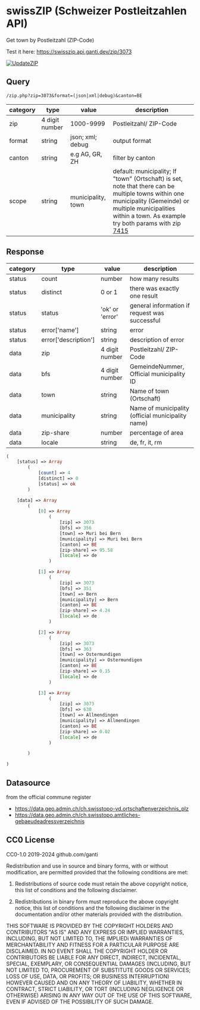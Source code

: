 # swissZIP (Schweizer Postleitzahlen API)
Get town by Postleitzahl (ZIP-Code)

Test it here: https://swisszip.api.ganti.dev/zip/3073


[![UpdateZIP](https://github.com/ganti/swissZIP/actions/workflows/updateZIP.yml/badge.svg?branch=main)](https://github.com/ganti/swissZIP/actions/workflows/updateZIP.yml)

## Query
`/zip.php?zip=3073&format=(json|xml|debug)&canton=BE` 

| category | type | value              | description                                                                                                                                                                                                                                                            |
|----------| ------ |--------------------|------------------------------------------------------------------------------------------------------------------------------------------------------------------------------------------------------------------------------------------------------------------------|
| zip      | 4 digit number | 1000-9999          | Postleitzahl/ ZIP-Code                                                                                                                                                                                                                                                 |
| format   | string | json; xml; debug   | output format                                                                                                                                                                                                                                                          |
| canton   | string | e.g AG, GR, ZH     | filter by canton                                                                                                                                                                                                                                                       |
| scope    | string | municipality, town | default: municipality; If "town" (Ortschaft) is set, note that there can be multiple towns within one municipality (Gemeinde) or multiple municipalities within a town. As example try both params with zip [7415](https://swisszip.api.ganti.dev/zip/7415?scope=town) |

## Response
| category | type | value | description                                       |
| ------ | ------ | ------ |---------------------------------------------------|
| status | count | number | how many results                                  |
| status | distinct | 0 or 1 | there was exactly one result                      |
| status | status | 'ok' or 'error' | general information if request was successful     |
| status | error['name'] | string | error                                             |
| status | error['description'] | string | description of error                              |
| data | zip | 4 digit number | Postleitzahl/ ZIP-Code                            |
| data | bfs | 4 digit number | GemeindeNummer, Official municipality ID               |
| data | town | string | Name of town (Ortschaft)                          |
| data | municipality | string | Name of municipality (official municipality name) |
| data | zip-share | number | percentage of area                                |
| data | locale | string | de, fr, it, rm                                    |

```php
(
    [status] => Array
        (
            [count] => 4
            [distinct] => 0
            [status] => ok
        )

    [data] => Array
        (
            [0] => Array
                (
                    [zip] => 3073
                    [bfs] => 356
                    [town] => Muri bei Bern
                    [municipality] => Muri bei Bern
                    [canton] => BE
                    [zip-share] => 95.58
                    [locale] => de
                )

            [1] => Array
                (
                    [zip] => 3073
                    [bfs] => 351
                    [town] => Bern
                    [municipality] => Bern
                    [canton] => BE
                    [zip-share] => 4.24
                    [locale] => de
                )

            [2] => Array
                (
                    [zip] => 3073
                    [bfs] => 363
                    [town] => Ostermundigen
                    [municipality] => Ostermundigen
                    [canton] => BE
                    [zip-share] => 0.15
                    [locale] => de
                )

            [3] => Array
                (
                    [zip] => 3073
                    [bfs] => 630
                    [town] => Allmendingen
                    [municipality] => Allmendingen
                    [canton] => BE
                    [zip-share] => 0.02
                    [locale] => de
                )

        )

)
```
## Datasource
from the official commune register
- https://data.geo.admin.ch/ch.swisstopo-vd.ortschaftenverzeichnis_plz
- https://data.geo.admin.ch/ch.swisstopo.amtliches-gebaeudeadressverzeichnis

## CC0 License
CC0-1.0  2019-2024 github.com/ganti

Redistribution and use in source and binary forms, with or without
modification, are permitted provided that the following conditions are met:

1. Redistributions of source code must retain the above copyright notice, this
   list of conditions and the following disclaimer.

2. Redistributions in binary form must reproduce the above copyright notice,
   this list of conditions and the following disclaimer in the documentation
   and/or other materials provided with the distribution.

THIS SOFTWARE IS PROVIDED BY THE COPYRIGHT HOLDERS AND CONTRIBUTORS "AS IS" AND
ANY EXPRESS OR IMPLIED WARRANTIES, INCLUDING, BUT NOT LIMITED TO, THE IMPLIEDi
WARRANTIES OF MERCHANTABILITY AND FITNESS FOR A PARTICULAR PURPOSE ARE
DISCLAIMED. IN NO EVENT SHALL THE COPYRIGHT HOLDER OR CONTRIBUTORS BE LIABLE FOR
ANY DIRECT, INDIRECT, INCIDENTAL, SPECIAL, EXEMPLARY, OR CONSEQUENTIAL DAMAGES
(INCLUDING, BUT NOT LIMITED TO, PROCUREMENT OF SUBSTITUTE GOODS OR SERVICES;
LOSS OF USE, DATA, OR PROFITS; OR BUSINESS INTERRUPTION) HOWEVER CAUSED AND
ON ANY THEORY OF LIABILITY, WHETHER IN CONTRACT, STRICT LIABILITY, OR TORT
(INCLUDING NEGLIGENCE OR OTHERWISE) ARISING IN ANY WAY OUT OF THE USE OF THIS
SOFTWARE, EVEN IF ADVISED OF THE POSSIBILITY OF SUCH DAMAGE.
